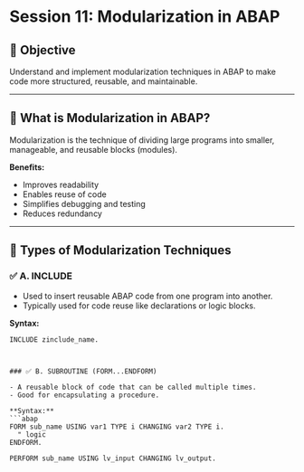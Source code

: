 # Session 11: Modularization in ABAP

## 🎯 Objective
Understand and implement modularization techniques in ABAP to make code more structured, reusable, and maintainable.

---

## 🔹 What is Modularization in ABAP?

Modularization is the technique of dividing large programs into smaller, manageable, and reusable blocks (modules).

**Benefits:**
- Improves readability
- Enables reuse of code
- Simplifies debugging and testing
- Reduces redundancy

---

## 🔸 Types of Modularization Techniques

### ✅ A. INCLUDE

- Used to insert reusable ABAP code from one program into another.
- Typically used for code reuse like declarations or logic blocks.

**Syntax:**
```abap
INCLUDE zinclude_name.



### ✅ B. SUBROUTINE (FORM...ENDFORM)

- A reusable block of code that can be called multiple times.
- Good for encapsulating a procedure.

**Syntax:**
```abap
FORM sub_name USING var1 TYPE i CHANGING var2 TYPE i.
  " logic
ENDFORM.

PERFORM sub_name USING lv_input CHANGING lv_output.
